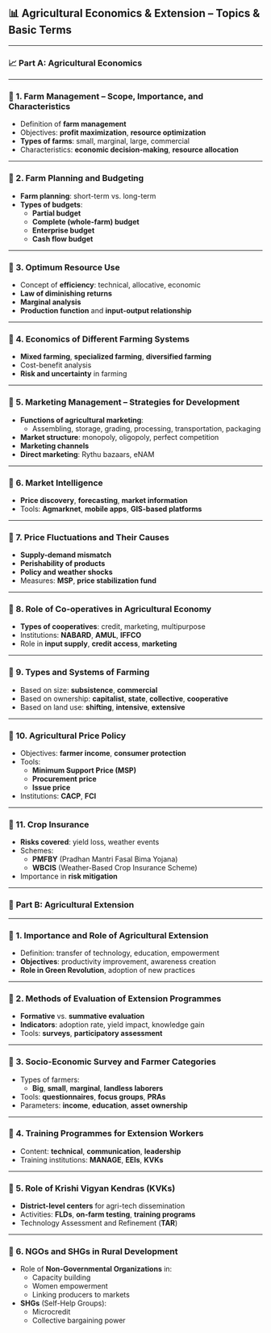## 📊 **Agricultural Economics & Extension** – Topics & Basic Terms

---

### 📈 **Part A: Agricultural Economics**

---

### 🔸 1. **Farm Management – Scope, Importance, and Characteristics**
- Definition of **farm management**
- Objectives: **profit maximization**, **resource optimization**
- **Types of farms**: small, marginal, large, commercial
- Characteristics: **economic decision-making**, **resource allocation**

---

### 🔸 2. **Farm Planning and Budgeting**
- **Farm planning**: short-term vs. long-term
- **Types of budgets**:
  - **Partial budget**
  - **Complete (whole-farm) budget**
  - **Enterprise budget**
  - **Cash flow budget**

---

### 🔸 3. **Optimum Resource Use**
- Concept of **efficiency**: technical, allocative, economic
- **Law of diminishing returns**
- **Marginal analysis**
- **Production function** and **input-output relationship**

---

### 🔸 4. **Economics of Different Farming Systems**
- **Mixed farming**, **specialized farming**, **diversified farming**
- Cost-benefit analysis
- **Risk and uncertainty** in farming

---

### 🔸 5. **Marketing Management – Strategies for Development**
- **Functions of agricultural marketing**:
  - Assembling, storage, grading, processing, transportation, packaging
- **Market structure**: monopoly, oligopoly, perfect competition
- **Marketing channels**
- **Direct marketing**: Rythu bazaars, eNAM

---

### 🔸 6. **Market Intelligence**
- **Price discovery**, **forecasting**, **market information**
- Tools: **Agmarknet**, **mobile apps**, **GIS-based platforms**

---

### 🔸 7. **Price Fluctuations and Their Causes**
- **Supply-demand mismatch**
- **Perishability of products**
- **Policy and weather shocks**
- Measures: **MSP**, **price stabilization fund**

---

### 🔸 8. **Role of Co-operatives in Agricultural Economy**
- **Types of cooperatives**: credit, marketing, multipurpose
- Institutions: **NABARD**, **AMUL**, **IFFCO**
- Role in **input supply**, **credit access**, **marketing**

---

### 🔸 9. **Types and Systems of Farming**
- Based on size: **subsistence**, **commercial**
- Based on ownership: **capitalist**, **state**, **collective**, **cooperative**
- Based on land use: **shifting**, **intensive**, **extensive**

---

### 🔸 10. **Agricultural Price Policy**
- Objectives: **farmer income**, **consumer protection**
- Tools:
  - **Minimum Support Price (MSP)**
  - **Procurement price**
  - **Issue price**
- Institutions: **CACP**, **FCI**

---

### 🔸 11. **Crop Insurance**
- **Risks covered**: yield loss, weather events
- Schemes:
  - **PMFBY** (Pradhan Mantri Fasal Bima Yojana)
  - **WBCIS** (Weather-Based Crop Insurance Scheme)
- Importance in **risk mitigation**

---

### 📣 **Part B: Agricultural Extension**

---

### 🔸 1. **Importance and Role of Agricultural Extension**
- Definition: transfer of technology, education, empowerment
- **Objectives**: productivity improvement, awareness creation
- **Role in Green Revolution**, adoption of new practices

---

### 🔸 2. **Methods of Evaluation of Extension Programmes**
- **Formative** vs. **summative evaluation**
- **Indicators**: adoption rate, yield impact, knowledge gain
- Tools: **surveys**, **participatory assessment**

---

### 🔸 3. **Socio-Economic Survey and Farmer Categories**
- Types of farmers:
  - **Big**, **small**, **marginal**, **landless laborers**
- Tools: **questionnaires**, **focus groups**, **PRAs**
- Parameters: **income**, **education**, **asset ownership**

---

### 🔸 4. **Training Programmes for Extension Workers**
- Content: **technical**, **communication**, **leadership**
- Training institutions: **MANAGE**, **EEIs**, **KVKs**

---

### 🔸 5. **Role of Krishi Vigyan Kendras (KVKs)**
- **District-level centers** for agri-tech dissemination
- Activities: **FLDs**, **on-farm testing**, **training programs**
- Technology Assessment and Refinement (**TAR**)

---

### 🔸 6. **NGOs and SHGs in Rural Development**
- Role of **Non-Governmental Organizations** in:
  - Capacity building
  - Women empowerment
  - Linking producers to markets
- **SHGs** (Self-Help Groups):
  - Microcredit
  - Collective bargaining power

